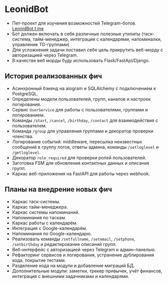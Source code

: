 # LeonidBot
- Пет-проект для изучения возможностей Telegram-ботов. [LeonidBot.t.me](https://LeonidBot.t.me)
- Бот должен включать в себя различные полезные утилиты (таск-система, тайм-менеджер, интеграции с календарями, напоминалки, управление TG-группами)
- Для усложнения задачи поставил себе цель прикрутить веб-морду с авторизацией через Telegram.
- В качестве веб морды буду использовать Flask/FastApi/Django.

## История реализованных фич
- Асинхронный бэкенд на aiogram и SQLAlchemy с подключением к PostgreSQL.
- Определены модели пользователей, групп, каналов и настроек логирования.
- Сервис `UserService` для работы с пользователями, группами и логированием.
- Команды `/start`, `/cancel`, `/birthday`, `/contact` для взаимодействия с пользователем.
- Команда `/group` для управления группами и декоратор проверки членства.
- Логирование событий: middleware, пересылка неизвестных сообщений в группу логов, ответы админа, команды `/setloglevel` и `/getloglevel`.
- Декоратор `role_required` для проверки ролей пользователей.
- Заготовка FSM для обновления контактных данных и описания групп.
- Каркас веб-приложения на FastAPI для работы через webhook.

## Планы на внедрение новых фич
- Каркас таск-системы.
- Каркас тайм-менеджера.
- Каркас системы напоминаний.
- Напоминания по таскам.
- Каркас работы с календарём.
- Интеграция с Google-календарём.
- Напоминания по Google-календарю.
- Реализовать команды `/setfullname`, `/setemail`, `/setphone`, `/setbirthday` и редактирование описаний групп.
- Веб-интерфейс с авторизацией через Telegram и админ-панелью.
- Рефакторинг сервисов и логирования, устранение дублирования кода, покрытие тестами.
- Разделение кода на модули и добавление миграций БД.
- Дополнительные модули: заметки, трекер привычек, учёт финансов, интеграция с внешними задачниками и календарями.
